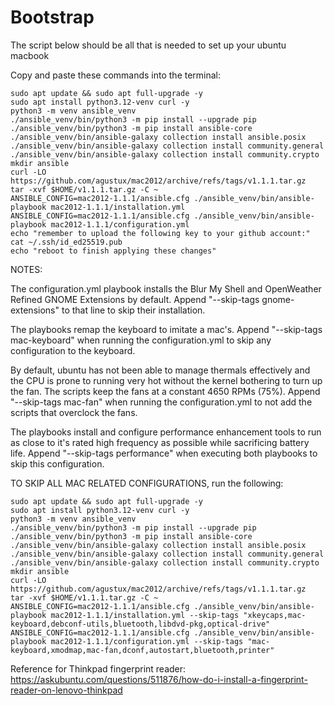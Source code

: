 # Bootstrap
The script below should be all that is needed to set up your ubuntu macbook

Copy and paste these commands into the terminal:
```
sudo apt update && sudo apt full-upgrade -y
sudo apt install python3.12-venv curl -y
python3 -m venv ansible_venv
./ansible_venv/bin/python3 -m pip install --upgrade pip
./ansible_venv/bin/python3 -m pip install ansible-core
./ansible_venv/bin/ansible-galaxy collection install ansible.posix
./ansible_venv/bin/ansible-galaxy collection install community.general
./ansible_venv/bin/ansible-galaxy collection install community.crypto
mkdir ansible
curl -LO https://github.com/agustux/mac2012/archive/refs/tags/v1.1.1.tar.gz
tar -xvf $HOME/v1.1.1.tar.gz -C ~
ANSIBLE_CONFIG=mac2012-1.1.1/ansible.cfg ./ansible_venv/bin/ansible-playbook mac2012-1.1.1/installation.yml
ANSIBLE_CONFIG=mac2012-1.1.1/ansible.cfg ./ansible_venv/bin/ansible-playbook mac2012-1.1.1/configuration.yml
echo "remember to upload the following key to your github account:"
cat ~/.ssh/id_ed25519.pub
echo "reboot to finish applying these changes"
```

NOTES:

The configuration.yml playbook installs the Blur My Shell and OpenWeather Refined GNOME Extensions by default. Append "--skip-tags gnome-extensions" to that line to skip their installation.

The playbooks remap the keyboard to imitate a mac's. Append "--skip-tags mac-keyboard" when running the configuration.yml to skip any configuration to the keyboard.

By default, ubuntu has not been able to manage thermals effectively and the CPU is prone to running very hot without the kernel bothering to turn up the fan. The scripts keep the fans at a constant 4650 RPMs (75%). Append "--skip-tags mac-fan" when running the configuration.yml to not add the scripts that overclock the fans.

The playbooks install and configure performance enhancement tools to run as close to it's rated high frequency as possible while sacrificing battery life. Append "--skip-tags performance" when executing both playbooks to skip this configuration.

TO SKIP ALL MAC RELATED CONFIGURATIONS, run the following:
```
sudo apt update && sudo apt full-upgrade -y
sudo apt install python3.12-venv curl -y
python3 -m venv ansible_venv
./ansible_venv/bin/python3 -m pip install --upgrade pip
./ansible_venv/bin/python3 -m pip install ansible-core
./ansible_venv/bin/ansible-galaxy collection install ansible.posix
./ansible_venv/bin/ansible-galaxy collection install community.general
./ansible_venv/bin/ansible-galaxy collection install community.crypto
mkdir ansible
curl -LO https://github.com/agustux/mac2012/archive/refs/tags/v1.1.1.tar.gz
tar -xvf $HOME/v1.1.1.tar.gz -C ~
ANSIBLE_CONFIG=mac2012-1.1.1/ansible.cfg ./ansible_venv/bin/ansible-playbook mac2012-1.1.1/installation.yml --skip-tags "xkeycaps,mac-keyboard,debconf-utils,bluetooth,libdvd-pkg,optical-drive"
ANSIBLE_CONFIG=mac2012-1.1.1/ansible.cfg ./ansible_venv/bin/ansible-playbook mac2012-1.1.1/configuration.yml --skip-tags "mac-keyboard,xmodmap,mac-fan,dconf,autostart,bluetooth,printer"
```
Reference for Thinkpad fingerprint reader:
https://askubuntu.com/questions/511876/how-do-i-install-a-fingerprint-reader-on-lenovo-thinkpad